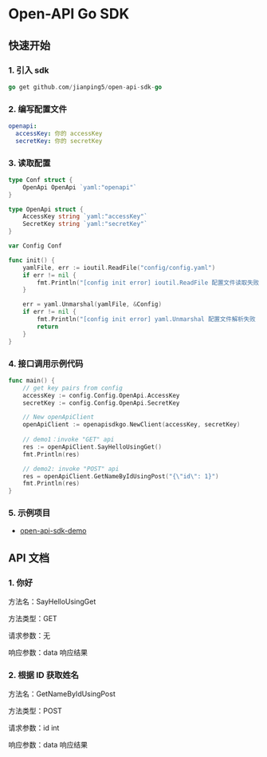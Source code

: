 # Open-API Go SDK

## 快速开始
### 1. 引入 sdk
```Go
go get github.com/jianping5/open-api-sdk-go
```

### 2. 编写配置文件
```yaml
openapi:
  accessKey: 你的 accessKey
  secretKey: 你的 secretKey
```

### 3. 读取配置
```Go
type Conf struct {
	OpenApi OpenApi `yaml:"openapi"`
}

type OpenApi struct {
	AccessKey string `yaml:"accessKey"`
	SecretKey string `yaml:"secretKey"`
}

var Config Conf

func init() {
	yamlFile, err := ioutil.ReadFile("config/config.yaml")
	if err != nil {
		fmt.Println("[config init error] ioutil.ReadFile 配置文件读取失败 " + err.Error())
	}

	err = yaml.Unmarshal(yamlFile, &Config)
	if err != nil {
		fmt.Println("[config init error] yaml.Unmarshal 配置文件解析失败 " + err.Error())
		return
	}
}
```

### 4. 接口调用示例代码
```Go
func main() {
	// get key pairs from config
	accessKey := config.Config.OpenApi.AccessKey
	secretKey := config.Config.OpenApi.SecretKey

	// New openApiClient
	openApiClient := openapisdkgo.NewClient(accessKey, secretKey)
	
	// demo1：invoke "GET" api
	res := openApiClient.SayHelloUsingGet()
	fmt.Println(res)

	// demo2: invoke "POST" api
	res = openApiClient.GetNameByIdUsingPost("{\"id\": 1}")
	fmt.Println(res)
}
```

### 5. 示例项目
- [open-api-sdk-demo](https://github.com/jianping5/open-api-sdk-demo)


## API 文档
### 1. 你好
方法名：SayHelloUsingGet

方法类型：GET

请求参数：无

响应参数：data 响应结果

### 2. 根据 ID 获取姓名
方法名：GetNameByIdUsingPost

方法类型：POST

请求参数：id int

响应参数：data 响应结果

